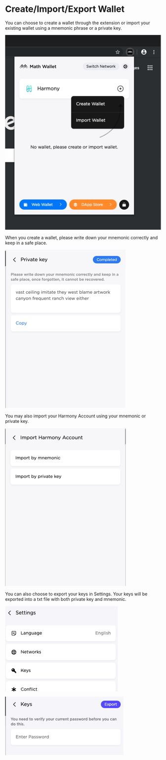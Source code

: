 # Create/Import/Export Wallet

You can choose to create a wallet through the extension or import your existing wallet using a mnemonic phrase or a private key.

![](<../../../../.gitbook/assets/image (29) (2) (2) (2) (2) (1) (1) (1) (1).png>)

When you create a wallet, please write down your mnemonic correctly and keep in a safe place.&#x20;

![](<../../../../.gitbook/assets/image (67).png>)

You may also import your Harmony Account using your mnemonic or private key.

![](<../../../../.gitbook/assets/image (73) (2) (2) (2) (2) (2) (2) (2) (2) (1) (2) (2) (2) (2) (2) (2) (2) (1) (1) (1) (1) (1).png>)

You can also choose to export your keys in Settings. Your keys will be exported into a txt file with both private key and mnemonic.

![](<../../../../.gitbook/assets/image (116).png>)

![](<../../../../.gitbook/assets/image (117).png>)
